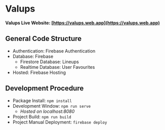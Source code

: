 # Valups

**Valups Live Website: [https://valups.web.app](https://valups.web.app)**

## General Code Structure

- Authentication: Firebase Authentication
- Database: Firebase
  - Firestore Database: Lineups
  - Realtime Database: User Favourites
- Hosted: Firebase Hosting

## Development Procedure

- Package Install: `npm install`
- Development Window: `npm run serve`
  - _Hosted on localhost:8080_
- Project Build: `npm run build`
- Project Manual Deployment: `firebase deploy`
